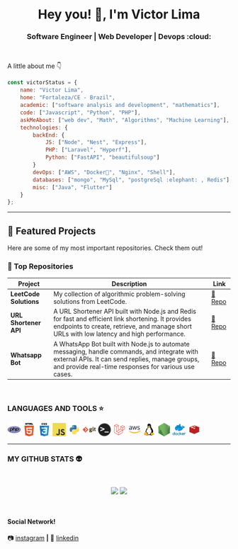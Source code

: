 <h1 align="center">Hey you! 👋, I'm Victor Lima </h1> 
<h3 align="center">Software Engineer | Web Developer | Devops :cloud: </h3>
<br>

A little about me :point_down:
```javascript
const victorStatus = {
    name: "Victor Lima",
    home: "Fortaleza/CE - Brazil",
    academic: ["software analysis and development", "mathematics"],
    code: ["Javascript", "Python", "PHP"],
    askMeAbout: ["web dev", "Math", "Algorithms", "Machine Learning"],
    technologies: {
        backEnd: {
            JS: ["Node", "Nest", "Express"],
            PHP: ["Laravel", "Hyperf"],
            Python: ["FastAPI", "beautifulsoup"] 
        }
        devOps: ["AWS", "Docker🐳", "Nginx", "Shell"],
        databases: ["mongo", "MySql", "postgreSql :elephant: , Redis"],
        misc: ["Java", "Flutter"]
    }
};
```
----
## 🌟 Featured Projects

Here are some of my most important repositories. Check them out!  

### 🚀 Top Repositories  
| Project | Description | Link |
|---------|------------|------|
| **LeetCode Solutions** | My collection of algorithmic problem-solving solutions from LeetCode. | [🔗 Repo](https://github.com/VictorLMgit/leetcode) |
| **URL Shortener API** | A URL Shortener API built with Node.js and Redis for fast and efficient link shortening. It provides endpoints to create, retrieve, and manage short URLs with low latency and high performance. | [🔗 Repo](https://github.com/VictorLMgit/urlShortner) |
| **Whatsapp Bot** | A WhatsApp Bot built with Node.js to automate messaging, handle commands, and integrate with external APIs. It can send replies, manage groups, and provide real-time responses for various use cases. | [🔗 Repo](https://github.com/VictorLMgit/whatsapp-bot) |


<br>

### **LANGUAGES AND TOOLS** :star:
<code><img height="30" src="https://raw.githubusercontent.com/github/explore/80688e429a7d4ef2fca1e82350fe8e3517d3494d/topics/php/php.png"></code>
<code><img height="30" src="https://raw.githubusercontent.com/github/explore/80688e429a7d4ef2fca1e82350fe8e3517d3494d/topics/html/html.png"></code>
<code><img height="30" src="https://raw.githubusercontent.com/github/explore/80688e429a7d4ef2fca1e82350fe8e3517d3494d/topics/css/css.png"></code>
<code><img height="30" src="https://raw.githubusercontent.com/github/explore/80688e429a7d4ef2fca1e82350fe8e3517d3494d/topics/javascript/javascript.png"></code>
<code><img height="30" src="https://raw.githubusercontent.com/github/explore/80688e429a7d4ef2fca1e82350fe8e3517d3494d/topics/python/python.png"></code>
<code><img height="30" src="https://raw.githubusercontent.com/github/explore/80688e429a7d4ef2fca1e82350fe8e3517d3494d/topics/git/git.png"></code>
<code><img height="30" src="https://raw.githubusercontent.com/github/explore/80688e429a7d4ef2fca1e82350fe8e3517d3494d/topics/terminal/terminal.png"></code>
<code><img height="30" src="https://raw.githubusercontent.com/github/explore/80688e429a7d4ef2fca1e82350fe8e3517d3494d/topics/laravel/laravel.png"></code>
<code><img height="30" src="https://raw.githubusercontent.com/github/explore/80688e429a7d4ef2fca1e82350fe8e3517d3494d/topics/aws/aws.png"></code>
<code><img height="30" src="https://raw.githubusercontent.com/github/explore/80688e429a7d4ef2fca1e82350fe8e3517d3494d/topics/linux/linux.png"></code>
<code><img height="30" src="https://raw.githubusercontent.com/github/explore/80688e429a7d4ef2fca1e82350fe8e3517d3494d/topics/nodejs/nodejs.png"></code>
<code><img height="30" src="https://raw.githubusercontent.com/github/explore/80688e429a7d4ef2fca1e82350fe8e3517d3494d/topics/docker/docker.png"></code>
<code><img height="30" src="https://raw.githubusercontent.com/github/explore/80688e429a7d4ef2fca1e82350fe8e3517d3494d/topics/redis/redis.png"></code>
<br>

---

### **MY GITHUB STATS** :alien:

<br>
<p align = "center">
  <img src = "https://github-readme-stats.vercel.app/api?username=VictorLMgit&theme=holi&line_height=40">
  <img src = "https://github-readme-stats.vercel.app/api/top-langs/?username=VictorLMgit&theme=holi">
</p>

[instagram]: https://www.instagram.com/victorlima.ms/
[linkedin]: https://www.linkedin.com/in/victor-limath/
<br>

#### Social Network!


📷 [instagram][instagram] **|** 
👔 [linkedin][linkedin]
